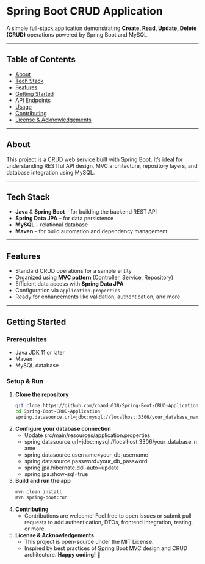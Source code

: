 # Spring Boot CRUD Application

A simple full-stack application demonstrating **Create, Read, Update, Delete (CRUD)** operations powered by Spring Boot and MySQL.

---

##  Table of Contents

- [About](#about)  
- [Tech Stack](#tech-stack)  
- [Features](#features)  
- [Getting Started](#getting-started)  
- [API Endpoints](#api-endpoints)  
- [Usage](#usage)  
- [Contributing](#contributing)  
- [License & Acknowledgements](#license--acknowledgements)

---

## About

This project is a CRUD web service built with Spring Boot. It’s ideal for understanding RESTful API design, MVC architecture, repository layers, and database integration using MySQL.

---

## Tech Stack

- **Java** & **Spring Boot** – for building the backend REST API  
- **Spring Data JPA** – for data persistence  
- **MySQL** – relational database  
- **Maven** – for build automation and dependency management  

---

## Features

- Standard CRUD operations for a sample entity  
- Organized using **MVC pattern** (Controller, Service, Repository)  
- Efficient data access with **Spring Data JPA**  
- Configuration via `application.properties`  
- Ready for enhancements like validation, authentication, and more  

---

## Getting Started

### Prerequisites

- Java JDK 11 or later  
- Maven  
- MySQL database  

### Setup & Run

1. **Clone the repository**  
   ```bash
   git clone https://github.com/chandu038/Spring-Boot-CRUD-Application.git
   cd Spring-Boot-CRUD-Application
   spring.datasource.url=jdbc:mysql://localhost:3306/your_database_name
2. **Configure your database connection**
   - Update src/main/resources/application.properties:
   - spring.datasource.url=jdbc:mysql://localhost:3306/your_database_name
   - spring.datasource.username=your_db_username
   - spring.datasource.password=your_db_password
   - spring.jpa.hibernate.ddl-auto=update
   - spring.jpa.show-sql=true
3. **Build and run the app**
   ```bash
   mvn clean install
   mvn spring-boot:run
4. **Contributing**
   - Contributions are welcome! Feel free to open issues or submit pull requests to add authentication, DTOs, frontend integration, testing, or more.
5. **License & Acknowledgements**
   - This project is open-source under the MIT License.
   - Inspired by best practices of Spring Boot MVC design and CRUD architecture.
   **Happy coding! 🚀**


